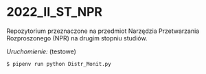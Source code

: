 # 2022_II_ST_NPR
Repozytorium przeznaczone na przedmiot Narzędzia Przetwarzania Rozproszonego (NPR) na drugim stopniu studiów.

*Uruchomienie:* (testowe)  
```
$ pipenv run python Distr_Monit.py
```
